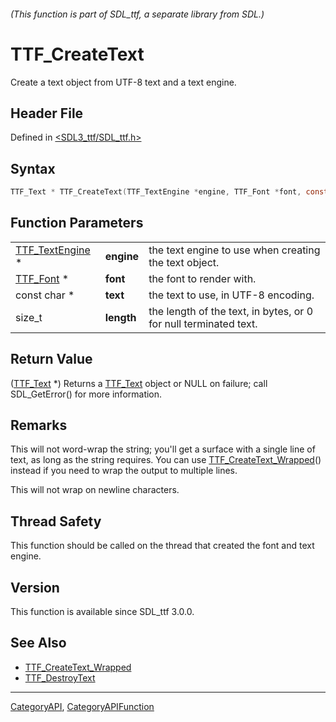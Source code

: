 ###### (This function is part of SDL_ttf, a separate library from SDL.)
# TTF_CreateText

Create a text object from UTF-8 text and a text engine.

## Header File

Defined in [<SDL3_ttf/SDL_ttf.h>](https://github.com/libsdl-org/SDL_ttf/blob/main/include/SDL3_ttf/SDL_ttf.h)

## Syntax

```c
TTF_Text * TTF_CreateText(TTF_TextEngine *engine, TTF_Font *font, const char *text, size_t length);
```

## Function Parameters

|                                    |            |                                                                  |
| ---------------------------------- | ---------- | ---------------------------------------------------------------- |
| [TTF_TextEngine](TTF_TextEngine) * | **engine** | the text engine to use when creating the text object.            |
| [TTF_Font](TTF_Font) *             | **font**   | the font to render with.                                         |
| const char *                       | **text**   | the text to use, in UTF-8 encoding.                              |
| size_t                             | **length** | the length of the text, in bytes, or 0 for null terminated text. |

## Return Value

([TTF_Text](TTF_Text) *) Returns a [TTF_Text](TTF_Text) object or NULL on
failure; call SDL_GetError() for more information.

## Remarks

This will not word-wrap the string; you'll get a surface with a single line
of text, as long as the string requires. You can use
[TTF_CreateText_Wrapped](TTF_CreateText_Wrapped)() instead if you need to
wrap the output to multiple lines.

This will not wrap on newline characters.

## Thread Safety

This function should be called on the thread that created the font and text
engine.

## Version

This function is available since SDL_ttf 3.0.0.

## See Also

- [TTF_CreateText_Wrapped](TTF_CreateText_Wrapped)
- [TTF_DestroyText](TTF_DestroyText)

----
[CategoryAPI](CategoryAPI), [CategoryAPIFunction](CategoryAPIFunction)

